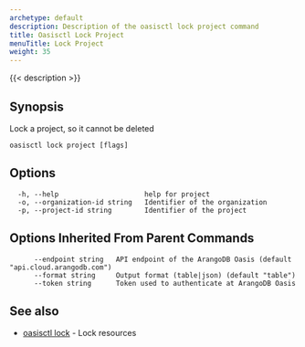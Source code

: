 ```yaml
---
archetype: default
description: Description of the oasisctl lock project command
title: Oasisctl Lock Project
menuTitle: Lock Project
weight: 35
---
```

{{< description >}}
## Synopsis
Lock a project, so it cannot be deleted

```
oasisctl lock project [flags]
```

## Options
```
  -h, --help                     help for project
  -o, --organization-id string   Identifier of the organization
  -p, --project-id string        Identifier of the project
```

## Options Inherited From Parent Commands
```
      --endpoint string   API endpoint of the ArangoDB Oasis (default "api.cloud.arangodb.com")
      --format string     Output format (table|json) (default "table")
      --token string      Token used to authenticate at ArangoDB Oasis
```

## See also
* [oasisctl lock](_index.md)	 - Lock resources

